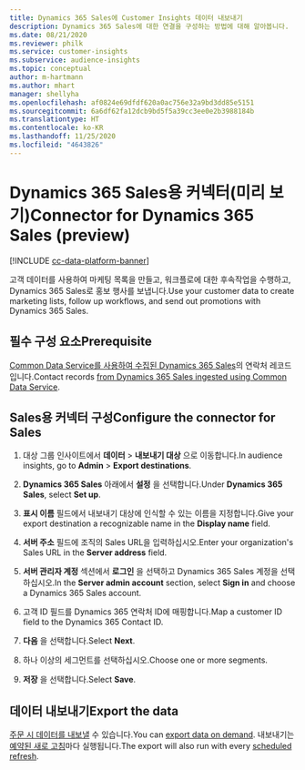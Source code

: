 ```yaml
---
title: Dynamics 365 Sales에 Customer Insights 데이터 내보내기
description: Dynamics 365 Sales에 대한 연결을 구성하는 방법에 대해 알아봅니다.
ms.date: 08/21/2020
ms.reviewer: philk
ms.service: customer-insights
ms.subservice: audience-insights
ms.topic: conceptual
author: m-hartmann
ms.author: mhart
manager: shellyha
ms.openlocfilehash: af0824e69dfdf620a0ac756e32a9bd3dd85e5151
ms.sourcegitcommit: 6a6df62fa12dcb9bd5f5a39cc3ee0e2b3988184b
ms.translationtype: HT
ms.contentlocale: ko-KR
ms.lasthandoff: 11/25/2020
ms.locfileid: "4643826"
---
```

# <a name="connector-for-dynamics-365-sales-preview"></a><span data-ttu-id="5abad-103">Dynamics 365 Sales용 커넥터(미리 보기)</span><span class="sxs-lookup"><span data-stu-id="5abad-103">Connector for Dynamics 365 Sales (preview)</span></span>

[!INCLUDE [cc-data-platform-banner](../includes/cc-data-platform-banner.md)]

<span data-ttu-id="5abad-104">고객 데이터를 사용하여 마케팅 목록을 만들고, 워크플로에 대한 후속작업을 수행하고, Dynamics 365 Sales로 홍보 행사를 보냅니다.</span><span class="sxs-lookup"><span data-stu-id="5abad-104">Use your customer data to create marketing lists, follow up workflows, and send out promotions with Dynamics 365 Sales.</span></span>

## <a name="prerequisite"></a><span data-ttu-id="5abad-105">필수 구성 요소</span><span class="sxs-lookup"><span data-stu-id="5abad-105">Prerequisite</span></span>

<span data-ttu-id="5abad-106">[Common Data Service를 사용하여 수집된 Dynamics 365 Sales](connect-power-query.md)의 연락처 레코드입니다.</span><span class="sxs-lookup"><span data-stu-id="5abad-106">Contact records [from Dynamics 365 Sales ingested using Common Data Service](connect-power-query.md).</span></span>

## <a name="configure-the-connector-for-sales"></a><span data-ttu-id="5abad-107">Sales용 커넥터 구성</span><span class="sxs-lookup"><span data-stu-id="5abad-107">Configure the connector for Sales</span></span>

1. <span data-ttu-id="5abad-108">대상 그룹 인사이트에서 **데이터** > **내보내기 대상** 으로 이동합니다.</span><span class="sxs-lookup"><span data-stu-id="5abad-108">In audience insights, go to **Admin** > **Export destinations**.</span></span>

1. <span data-ttu-id="5abad-109">**Dynamics 365 Sales** 아래에서 **설정** 을 선택합니다.</span><span class="sxs-lookup"><span data-stu-id="5abad-109">Under **Dynamics 365 Sales**, select **Set up**.</span></span>

1. <span data-ttu-id="5abad-110">**표시 이름** 필드에서 내보내기 대상에 인식할 수 있는 이름을 지정합니다.</span><span class="sxs-lookup"><span data-stu-id="5abad-110">Give your export destination a recognizable name in the **Display name** field.</span></span>

1. <span data-ttu-id="5abad-111">**서버 주소** 필드에 조직의 Sales URL을 입력하십시오.</span><span class="sxs-lookup"><span data-stu-id="5abad-111">Enter your organization's Sales URL in the **Server address** field.</span></span>

1. <span data-ttu-id="5abad-112">**서버 관리자 계정** 섹션에서 **로그인** 을 선택하고 Dynamics 365 Sales 계정을 선택하십시오.</span><span class="sxs-lookup"><span data-stu-id="5abad-112">In the **Server admin account** section, select **Sign in** and choose a Dynamics 365 Sales account.</span></span>

1. <span data-ttu-id="5abad-113">고객 ID 필드를 Dynamics 365 연락처 ID에 매핑합니다.</span><span class="sxs-lookup"><span data-stu-id="5abad-113">Map a customer ID field to the Dynamics 365 Contact ID.</span></span>

1. <span data-ttu-id="5abad-114">**다음** 을 선택합니다.</span><span class="sxs-lookup"><span data-stu-id="5abad-114">Select **Next**.</span></span>

1. <span data-ttu-id="5abad-115">하나 이상의 세그먼트를 선택하십시오.</span><span class="sxs-lookup"><span data-stu-id="5abad-115">Choose one or more segments.</span></span>

1. <span data-ttu-id="5abad-116">**저장** 을 선택합니다.</span><span class="sxs-lookup"><span data-stu-id="5abad-116">Select **Save**.</span></span>

## <a name="export-the-data"></a><span data-ttu-id="5abad-117">데이터 내보내기</span><span class="sxs-lookup"><span data-stu-id="5abad-117">Export the data</span></span>

<span data-ttu-id="5abad-118">[주문 시 데이터를 내보낼](export-destinations.md) 수 있습니다.</span><span class="sxs-lookup"><span data-stu-id="5abad-118">You can [export data on demand](export-destinations.md).</span></span> <span data-ttu-id="5abad-119">내보내기는 [예약된 새로 고침](system.md#schedule-tab)마다 실행됩니다.</span><span class="sxs-lookup"><span data-stu-id="5abad-119">The export will also run with every [scheduled refresh](system.md#schedule-tab).</span></span>
